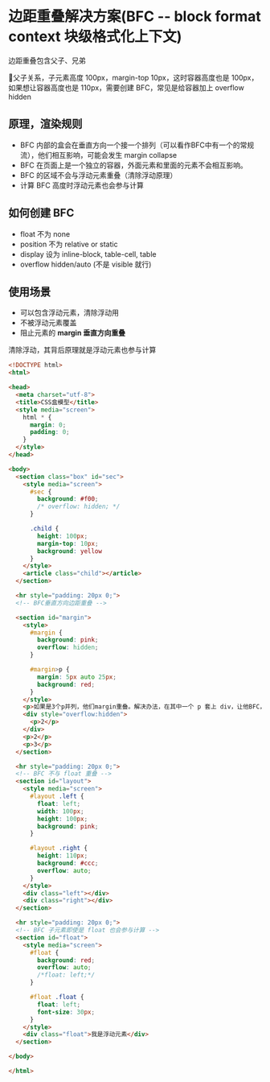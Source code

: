 # 边距重叠解决方案(BFC -- block format context 块级格式化上下文)

边距重叠包含父子、兄弟

父子关系，子元素高度 100px，margin-top 10px，这时容器高度也是 100px，如果想让容器高度也是 110px，需要创建 BFC，常见是给容器加上 overflow hidden

## 原理，渲染规则

* BFC 内部的盒会在垂直方向一个接一个排列（可以看作BFC中有一个的常规流），他们相互影响，可能会发生 margin collapse
* BFC 在页面上是一个独立的容器，外面元素和里面的元素不会相互影响。
* BFC 的区域不会与浮动元素重叠（清除浮动原理）
* 计算 BFC 高度时浮动元素也会参与计算

## 如何创建 BFC

* float 不为 none
* position 不为 relative or static
* display 设为 inline-block, table-cell, table
* overflow hidden/auto (不是 visible 就行)

## 使用场景

* 可以包含浮动元素，清除浮动用
* 不被浮动元素覆盖
* 阻止元素的 **margin 垂直方向重叠**

清除浮动，其背后原理就是浮动元素也参与计算

```html
<!DOCTYPE html>
<html>

<head>
  <meta charset="utf-8">
  <title>CSS盒模型</title>
  <style media="screen">
    html * {
      margin: 0;
      padding: 0;
    }
  </style>
</head>

<body>
  <section class="box" id="sec">
    <style media="screen">
      #sec {
        background: #f00;
        /* overflow: hidden; */
      }

      .child {
        height: 100px;
        margin-top: 10px;
        background: yellow
      }
    </style>
    <article class="child"></article>
  </section>

  <hr style="padding: 20px 0;">
  <!-- BFC垂直方向边距重叠 -->

  <section id="margin">
    <style>
      #margin {
        background: pink;
        overflow: hidden;
      }

      #margin>p {
        margin: 5px auto 25px;
        background: red;
      }
    </style>
    <p>如果是3个p并列，他们margin重叠。解决办法，在其中一个 p 套上 div，让他BFC，此时margin会相加 </p>
    <div style="overflow:hidden">
      <p>2</p>
    </div>
    <p>2</p>
    <p>3</p>
  </section>

  <hr style="padding: 20px 0;">
  <!-- BFC 不与 float 重叠 -->
  <section id="layout">
    <style media="screen">
      #layout .left {
        float: left;
        width: 100px;
        height: 100px;
        background: pink;
      }

      #layout .right {
        height: 110px;
        background: #ccc;
        overflow: auto;
      }
    </style>
    <div class="left"></div>
    <div class="right"></div>
  </section>

  <hr style="padding: 20px 0;">
  <!-- BFC 子元素即使是 float 也会参与计算 -->
  <section id="float">
    <style media="screen">
      #float {
        background: red;
        overflow: auto;
        /*float: left;*/
      }

      #float .float {
        float: left;
        font-size: 30px;
      }
    </style>
    <div class="float">我是浮动元素</div>
  </section>

</body>

</html>
```
